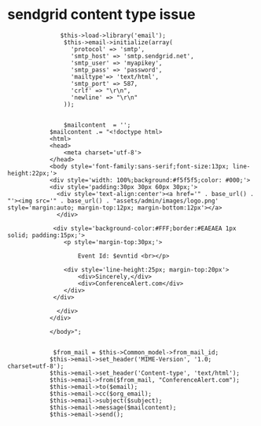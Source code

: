 # sendgrid content type issue

                   $this->load->library('email');
                    $this->email->initialize(array(
                      'protocol' => 'smtp',
                      'smtp_host' => 'smtp.sendgrid.net',
                      'smtp_user' => 'myapikey',
                      'smtp_pass' => 'password',
                      'mailtype'=> 'text/html',
                      'smtp_port' => 587,
                      'crlf' => "\r\n",
                      'newline' => "\r\n"
                    ));
                    
                    
                    $mailcontent  = '';
                $mailcontent .= "<!doctype html>
                <html>
                <head>
                    <meta charset='utf-8'>
                </head>
                <body style='font-family:sans-serif;font-size:13px; line-height:22px;'>
                <div style='width: 100%;background:#f5f5f5;color: #000;'> 
                <div style='padding:30px 30px 60px 30px;'>       
                  <div style='text-align:center'><a href='" . base_url() . "'><img src='" . base_url() . "assets/admin/images/logo.png' style='margin:auto; margin-top:12px; margin-bottom:12px'></a>
                  </div>

                 <div style='background-color:#FFF;border:#EAEAEA 1px solid; padding:15px;'>
                    <p style='margin-top:30px;'>
                        
                        Event Id: $evntid <br></p>
                    
                    <div style='line-height:25px; margin-top:20px'>
                        <div>Sincerely,</div>
                        <div>ConferenceAlert.com</div>
                    </div>
                 </div>
                     
                  </div>        
                </div>

                </body>";
                
                
                 $from_mail = $this->Common_model->from_mail_id;    
                $this->email->set_header('MIME-Version', '1.0; charset=utf-8');
                $this->email->set_header('Content-type', 'text/html');
                $this->email->from($from_mail, "ConferenceAlert.com");
                $this->email->to($email);
                $this->email->cc($org_email);
                $this->email->subject($subject);
                $this->email->message($mailcontent);
                $this->email->send();
        
